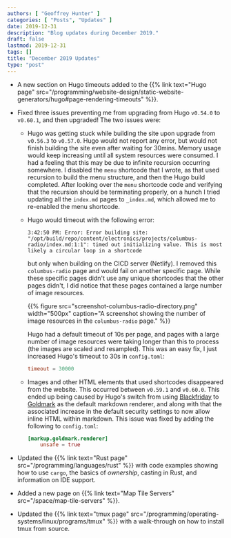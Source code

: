 ```yaml
---
authors: [ "Geoffrey Hunter" ]
categories: [ "Posts", "Updates" ]
date: 2019-12-31
description: "Blog updates during December 2019."
draft: false
lastmod: 2019-12-31
tags: []
title: "December 2019 Updates"
type: "post"
---
```


* A new section on Hugo timeouts added to the {{% link text="Hugo page" src="/programming/website-design/static-website-generators/hugo#page-rendering-timeouts" %}}.

* Fixed three issues preventing me from upgrading from Hugo `v0.54.0` to `v0.60.1`, and then upgraded! The two issues were:

    * Hugo was getting stuck while building the site upon upgrade from `v0.56.3` to `v0.57.0`. Hugo would not report any error, but would not finish building the site even after waiting for 30mins. Memory usage would keep increasing until all system resources were consumed. I had a feeling that this may be due to infinite recursion occurring somewhere. I disabled the `menu` shortcode that I wrote, as that used recursion to build the menu structure, and then the Hugo build completed. After looking over the `menu` shortcode code and verifying that the recursion should be terminating properly, on a hunch I tried updating all the `index.md` pages to `_index.md`, which allowed me to re-enabled the menu shortcode.

    * Hugo would timeout with the following error:

        ```text
        3:42:50 PM: Error: Error building site: "/opt/build/repo/content/electronics/projects/columbus-radio/index.md:1:1": timed out initializing value. This is most likely a circular loop in a shortcode
        ```

        but only when building on the CICD server (Netlify). I removed this `columbus-radio` page and would fail on another specific page. While these specific pages didn't use any unique shortcodes that the other pages didn't, I did notice that these pages contained a large number of image resources.

        {{% figure src="screenshot-columbus-radio-directory.png" width="500px" caption="A screenshot showing the number of image resources in the `columbus-radio` page." %}}

        Hugo had a default timeout of 10s per page, and pages with a large number of image resources were taking longer than this to process (the images are scaled and resampled). This was an easy fix, I just increased Hugo's timeout to 30s in `config.toml`:

        ```toml
        timeout = 30000
        ```

    * Images and other HTML elements that used shortcodes disappeared from the website. This occurred between `v0.59.1` and `v0.60.0`. This ended up being caused by Hugo's switch from using [Blackfriday](https://github.com/russross/blackfriday) to [Goldmark](https://github.com/yuin/goldmark/) as the default markdown renderer, and along with that the associated increase in the default security settings to now allow inline HTML within markdown. This issue was fixed by adding the following to `config.toml`:

        ```toml
        [markup.goldmark.renderer]
            unsafe = true
        ```

* Updated the {{% link text="Rust page" src="/programming/languages/rust" %}} with code examples showing how to use `cargo`, the basics of _ownership_, casting in Rust, and information on IDE support.

* Added a new page on {{% link text="Map Tile Servers" src="/space/map-tile-servers" %}}.

* Updated the {{% link text="tmux page" src="/programming/operating-systems/linux/programs/tmux" %}} with a walk-through on how to install tmux from source.
